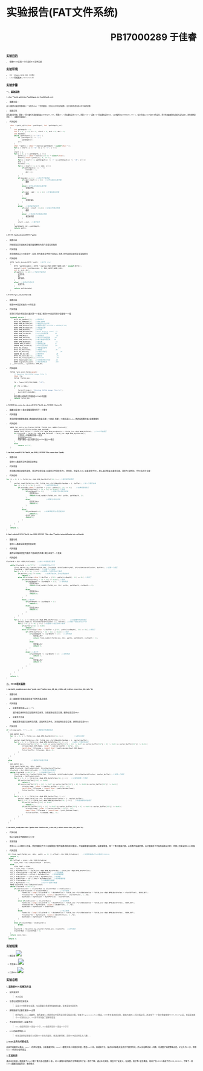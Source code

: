 # **实验报告**(FAT文件系统) <p align = right><font size = 5>PB17000289 于佳睿</font></p>
<span style="font-size:5;font-family:华文宋体">

## **实验目的**
* 借助FUSE实现一个只读的FAT文件系统
## **实验环境**
* OS：Ubuntu 14.04 i386（32位）
* Linux内核版本：Kernel 2.6.26
## **实验步骤**
### **一、基础函数**
#### 1. char **path_split(char *pathInput, int *pathDepth_ret)
   
   * 函数功能：
  
    这个函数的功能是将路径按'/'分割为char **型的数组, 注意过长字符串的截断, 空白字符的填充和小写字母的转换
    
   * 函数实现

    首先遍历字符串，获取'/'的个数作为深度赋值给pathDepth_ret, 将第i个'/'的位置标记为start，将第i+1个'/'或者'\0'的位置标记为end, i从0循环到pathDepth_ret-1, 每次申请从start到end的空间, 将字符串数据转化后填入空间之中, 同时观察是否有'.', 来确定存储格式.


 * 代码结构
```c
    char **path_split(char *pathInput, int *pathDepth_ret)
    {
        int pathDepth = 0;
        int i = 0, j = 0, k = 0, start = 0, end = 0, dot = 0;
        int havedot;
        while (pathInput[i] != '\0') {
            if (pathInput[i] == '/')
                pathDepth++;
            i++;
        }
        char **paths = (char **)malloc(pathDepth * sizeof(char *));
        for(j = start; j != '\0' && j != '/'; j ++){
        }
        start = j;
        for(i = 0; i != pathDepth; i ++){
            paths[i] = (char *)malloc((13-1) * sizeof(char));
            memset((void *)paths[i], 0, 13-1);
            for(j = start + 1; pathInput[j] != '/' && pathInput[j] != '\0'; j++){}
            end = j;
            havedot = 0;
            for(j = start + 1; j != end; j++){
                if(pathInput[j] == '.'){
                    havedot = 1;
                    dot = j;
                }
            }
            if(havedot == 1){  //是文件不是目录
                if((dot-start-1) > 8){  //文件名超过长度范围
                    截断
                }
                else{//文件名没有超过长度范围
                    存储文件名
                }
                if((end - dot - 1) > 3){ //扩展名超过范围
                    截断
                }
                else{
                    存储扩展名
                }
            }
            else{   //是目录不是文件
                if((end - start -1)>8){ //目录名字超过范围
                    截断
                }
                else{  //目录名字没有超过范围
                    按目录存储
                }
            }
            start = end;  //循环迭代
        }
        *pathDepth_ret = pathDepth;
        return paths;
    }
 ```

#### 2. BYTE *path_decode(BYTE *path)

* 函数功能

    将按照指定存储格式存储的路径解码为用户态看见的路径

* 代码思路

    首先观察其path[8]是否为' ', 若是, 则代表是文件则不用加点, 否则, 则代表是目录则正常读取即可

* 代码结构

```c
    BYTE *path_decode(BYTE *path)  //BYTE char
    {
        BYTE *pathDecoded = (BYTE *)malloc(MAX_SHORT_NAME_LEN * sizeof(BYTE));
        memset((void *)pathDecoded, 0, MAX_SHORT_NAME_LEN);
        int i, end, dot;
        if(path[8] != 32){ //不是文件是目录
            读文件名
            加'.'
            读扩展名
        }
        else{  //是目录不是文件
            读文件名
        }
        return pathDecoded;
    }
```

#### 3. FAT16 *pre_init_fat16(void)

* 函数功能

    按照DBR扇区初始化FAT的信息

* 代码思路

    首先打开指针然后指针遍历第一个扇区, 按照DBR扇区的划分读取每一个值
```c
    typedef struct {
        BYTE BS_jmpBoot[3];   //跳转命令
        BYTE BS_OEMName[8];   //OEM NAME
        WORD BPB_BytsPerSec;  //每扇区512k字节
        BYTE BPB_SecPerClus;  //每簇32扇区 32*512k = 65536(2^16)
        WORD BPB_RsvdSecCnt;  //保留扇区数
        BYTE BPB_NumFATS;     //FAT数
        WORD BPB_RootEntCnt;  //Root Entery count  11
        WORD BPB_TotSec16;    //FAT占的扇区数       13
        BYTE BPB_Media;       //介质描述             15
        WORD BPB_FATSz16;     //每个FAT的扇区数     16
        WORD BPB_SecPerTrk;   //每个磁道的扇区数    18
        WORD BPB_NumHeads;    //磁头数              1a
        DWORD BPB_HiddSec;    //隐藏扇区数          1c
        DWORD BPB_TotSec32;   //NTFS是否使用        20
        BYTE BS_DrvNum;       //中断驱动器号            24
        BYTE BS_Reserved1;    //未使用              26
        BYTE BS_BootSig;      //扩展引导标记              28
        DWORD BS_VollID;      //卷序列号             28
        BYTE BS_VollLab[11];  //卷标签               2a
        BYTE BS_FilSysType[8];//FATname             36
        BYTE Reserved2[448];  //引导程序执行代码      3E
        WORD Signature_word;  //扇区结束标志         1FE
    } __attribute__ ((packed)) BPB_BS;
```

* 代码结构

```c
    FAT16 *pre_init_fat16(void){
        /* Opening the FAT16 image file */
        FILE *fd;
        FAT16 *fat16_ins;

        fd = fopen(FAT_FILE_NAME, "rb");

        if (fd == NULL)
        {
            fprintf(stderr, "Missing FAT16 image file!\n");
            exit(EXIT_FAILURE);
        }
        指针读取fd指向的文件赋值给FAT16中的变量
        return fat16_ins;
    }
```

#### 4. WORD fat_entry_by_cluster(FAT16 *fat16_ins, WORD ClusterN)

* 函数功能
    到FAT表中读取某簇号的下一个簇号

* 代码思路

    首先将簇号换算到扇区, 确定要找的信息在那一个扇区, 将那一个扇区读入buffer, 然后按照簇号乘2来换算索引

* 代码结构

```c
    WORD fat_entry_by_cluster(FAT16 *fat16_ins, WORD ClusterN){
        BYTE sector_buffer[BYTES_PER_SECTOR];
        DWORD fat2_sector = (fat16_ins->Bpb.BPB_RsvdSecCnt + fat16_ins->Bpb.BPB_FATSz16);  //fat2开始扇区
        if(ClusterN < fat16_ins->Bpb.BPB_FATSz16 * fat16_ins->Bpb.BPB_BytsPerSec){
            计算簇号*2的偏移量在哪一个扇区
            读入扇区到buffer
            将簇号模每个扇区的簇号定位buffer取出FAT条目
        }
        else
            return 0xffff;
    }
```

#### 5. int find_root(FAT16 *fat16_ins, DIR_ENTRY *Dir, const char *path)

* 函数功能

    查找Path路径的文件或者目录地址

* 代码思路

    首先确定根目录级的深度，是文件还是目录, 如果是文件深度还为1，则找到，信息写入Dir, 如果深度不为1，那么返回错误;如果是目录，深度为1就找到，不为1去找子目录 

* 代码结构

```c
for (i = 0; i != fat16_ins->Bpb.BPB_RootEntCnt/16; i++) //遍历根目录扇区
    {
        sector_read(fat16_ins->fd, fat16_ins->FirstRootDirSecNum + i, buffer); //读一个扇区进来
        for (j = 0; j != 16; j ++){     //遍历根目录条目
            if(strncmp((char *)(buffer + j*32), paths[0], 11) == 0){    //如果相等找到了
                if((BYTE)buffer[j * 32 + 11] == 0x10){ //目录
                    if(pathDepth != 1){       //深度不为1寻找子目录
                        信息写入Dir
                        return find_subdir(fat16_ins, Dir, paths, pathDepth, 1);
                    }
                    else{                //深度为1停止寻找
                        信息写入Dir
                        return 0;
                    }
                }
                else{
                    if(pathDepth!=1)   //如果深度不为1而且是文件
                        return 1;
                    信息写入Dir
                    return 0;
                }
            }
        }
    }
    return 1;
}
```

#### 6. find_subdir(FAT16 *fat16_ins, DIR_ENTRY *Dir, char **paths, int pathDepth, int curDepth)

* 函数功能

    查找Path路径当前深度的目录项

* 代码思路

    遍历当前路径深度代表的子目录的所有簇, 递归寻找下一个目录

* 代码结构

```c
ClusterN = Dir->DIR_FstClusLO;  //从Dir中读取索引簇号

    while(ClusterN != 0xffff){    //知道簇号为0xffff
        first_sector_by_cluster(fat16_ins, ClusterN, &FatClusEntryVal, &FirstSectorofCluster, buffer); //读第一个扇区
        ClusterN = FatClusEntryVal;  //获取下一个簇号
        for(j = 0; j != 16; j ++){ //处理第一个扇区的16个条目
            if(buffer[j*32] == 0x00)    //如果开始为0，没有记录就结束
                return 1;
            else if(strncmp((char *)(buffer + j*32), paths[curDepth], 11) == 0){ //找到了
                if((BYTE)buffer[j * 32 + 11] == 0x10){ //目录
                    if(pathDepth != (curDepth + 1)){   //没有到底
                        信息读入Dir
                        return find_subdir(fat16_ins, Dir, paths, pathDepth, curDepth + 1);
                    }
                    else{
                        信息读入Dir
                        return 0;
                    }
                }
                else{ //是文件
                    if(pathDepth != (curDepth + 1))
                        return 1;
                    else{
                        信息读入Dir
                        return 0;
                    }
                }
            }
        }
        for(i = 1; i != fat16_ins->Bpb.BPB_SecPerClus; i ++){     //处理簇中的其他扇区
            sector_read(fd, FirstSectorofCluster + i, buffer); //将第i个扇区读入buffer
            for(j = 0; j != 16; j ++){ //处理第i个扇区的16个条目
                if(buffer[j*32] == 0x00)
                    return 1;
                else if(strncpy((char *)(buffer + j*32), paths[curDepth], 11) == 0){ //找到了
                    if((BYTE)buffer[j * 32 + 11] == 0x10){ //目录
                        if(pathDepth != (curDepth + 1)){   //没有到底
                            信息读入Dir
                            return find_subdir(fat16_ins, Dir, paths, pathDepth, curDepth + 1);
                        }
                        else{
                            信息读入Dir
                            return 0;
                        }
                    }
                    else{ //是文件
                        if(pathDepth != (curDepth + 1))  //没有到底
                            return 1;
                        else{
                            信息读入Dir
                            return 0;
                        }
                    }
                }
            }
        }
    }
    return 1;
}
```
### **二、FUSE相关函数**  

#### 1. int fat16_readdir(const char *path, void *buffer, fuse_fill_dir_t filler, off_t offset, struct fuse_file_info *fi)

* 函数功能

    这一函数用于获取指定目录下的所有条目名称

* 代码思路

    * 如果是根目录(path == "/")
    
        遍历根目录所有条目读取所有目录项，注意属性位是否合理，删除位是否是0Xe5
    
    * 如果是子目录

        根据首簇号遍历目录所在的簇，读取所有文件名，注意属性位是否合理，删除位是否是0Xe5

* 代码实现
```c
if (strcmp(path, "/") == 0)    //需要显示的是根目录
  {
    DIR_ENTRY Root;
    for (i = 0; i != fat16_ins->Bpb.BPB_RootEntCnt/16; i++)           //遍历32扇区
    {
        sector_read(fat16_ins->fd, fat16_ins->FirstRootDirSecNum + i, sector_buffer);
        for(j = 0; j != fat16_ins->Bpb.BPB_BytsPerSec/32; j ++){    //遍历一个扇区的条目
            if(sector_buffer[32*j] != 0x00 && sector_buffer[32*j + 11] != 0x0f && sector_buffer[32*j + 8] != 0x00 && sector_buffer[32*j] != 0xe5){
                strncpy(Root.DIR_Name, (char *)(sector_buffer + 32*j), 11);
                const char *filename = (const char *)path_decode(Root.DIR_Name);
                filler(buffer, filename, NULL, 0);
            }   
        }
    }
  }
  else                    //需要显示的是子目录
  {
    DIR_ENTRY Dir;
    find_root(fat16_ins, &Dir, path);
    WORD ClusterN, FatClusEntryVal, FirstSectorofCluster;
    ClusterN = Dir.DIR_FstClusLO; //子目录开始的首簇号
    while(ClusterN != 0xffff){    //知道簇号为0xffff
        first_sector_by_cluster(fat16_ins, ClusterN, &FatClusEntryVal, &FirstSectorofCluster, sector_buffer); //读第一个扇区
        ClusterN = FatClusEntryVal;
        for(j = 0; j != fat16_ins->Bpb.BPB_BytsPerSec/32; j ++){   //处理该簇第一个扇区
            if(sector_buffer[j*32] == 0x00)
                return 0;
			if(sector_buffer[32*j + 11] != 0x0f && sector_buffer[32*j + 8] != 0x00 && sector_buffer[32*j] != 0xe5){
            	strncpy(temp, (char *)(sector_buffer + 32*j), 11);
            	const char *filename = (const char *)path_decode(temp);
            	filler(buffer, filename, NULL, 0);
			}
        }
        for(i = 1; i != fat16_ins->Bpb.BPB_SecPerClus; i ++){
            sector_read(fat16_ins->fd, FirstSectorofCluster + i ,sector_buffer);
            for(j = 0; j != fat16_ins->Bpb.BPB_BytsPerSec/32; j ++){   //处理该簇的其他扇区
                if(sector_buffer[j*32] == 0x00)
                    return 0;
				if(sector_buffer[32*j + 11] != 0x0f && sector_buffer[32*j + 8] != 0x00 && sector_buffer[32*j] != 0xe5){
                	strncpy(temp, (char *)(sector_buffer + 32*j), 11);
                	const char *filename = (const char *)path_decode(temp);
                	filler(buffer, filename, NULL, 0);
				}
            }
        }
    }
  }
```

#### 2. int fat16_read(const char *path, char *buffer, size_t size, off_t offset, struct fuse_file_info *fi)

* 代码功能

    按path读取文件数据到buffer中

* 实现思路

    首先find_root得到Dir信息，然后根据文件大小和偏移量计算开始簇(簇的绝对数目)，开始偏移量和结束簇，结束偏移量，用一个簇计数器计数，从首簇开始遍历簇，当计数器处于开始和结束之间时，将簇上信息读到buffer里面

* 代码实现

```c
  if((find_root(fat16_ins, &Dir, path) == 1) || offset > Dir.DIR_FileSize){    //没找到或者offset超过FileSize
    return 0;
  }else{
    if((offset + size) > Dir.DIR_FileSize)
        size_real = Dir.DIR_FileSize - offset;
    else
        size_real = size;
    end = size_real + offset;
    off_t BytePerClus = (fat16_ins->Bpb.BPB_BytsPerSec * fat16_ins->Bpb.BPB_SecPerClus);
    off_t startCluster = offset / BytePerClus;    //开始簇数
    off_t startOffset = offset % BytePerClus;  //起始簇偏移量
    off_t endCluster = (off_t)end / BytePerClus; //结束簇
    off_t endOffset = (off_t)end % BytePerClus;  //结束簇偏移量
    off_t ClusterNum = 0;           //读簇数目计数器
    off_t ByteCount = 0;            //buffer偏移计数器
    WORD ClusterN = Dir.DIR_FstClusLO;
    while(ClusterN != 0xffff){
        if(startCluster <= ClusterNum && ClusterNum <= endCluster){
            if(startCluster == ClusterNum){             //在开始簇
                fseek(fd, (long)((ClusterN-2) * BytePerClus + fat16_ins->FirstDataSector * fat16_ins->Bpb.BPB_BytsPerSec + startOffset), SEEK_SET);
                fread(buffer + ByteCount, (size_t)(BytePerClus - startOffset), 1 ,fd);
                ByteCount = ByteCount + BytePerClus - startOffset;
            }
            else if(endCluster == ClusterNum){          //在结束簇
                fseek(fd, (long)((ClusterN-2) * BytePerClus + fat16_ins->FirstDataSector * fat16_ins->Bpb.BPB_BytsPerSec), SEEK_SET);
                fread(buffer + ByteCount, (size_t)(endOffset), 1 ,fd);   
                ByteCount = ByteCount + endOffset;     
            }
            else{                                       //在正常簇
                fseek(fd, (long)((ClusterN-2) * BytePerClus + fat16_ins->FirstDataSector * fat16_ins->Bpb.BPB_BytsPerSec), SEEK_SET);
                fread(buffer + ByteCount, (size_t)(BytePerClus), 1 ,fd);
                ByteCount = ByteCount + BytePerClus;
            }
        }
        else if(ClusterNum > endCluster){
            break;
        }
        ClusterN = fat_entry_by_cluster(fat16_ins, ClusterN);  //迭代信息
        ClusterNum = ClusterNum + 1; 
    }
    return size_real;
  }
  return 0;
```




## **实验结果**
1. 根目录
![](Root.png)

2. 子目录Dir
![](dir1.png)

3. 打开PDF
![](文件.png)

## **实验总结**
### 1. 遇到的BUG和解决方法
* 如何读多字
  
  >本次实验
* 注意位运算的信息丢失

    >宏定义中很多是位运算，位运算要注意逻辑和数据位数，否者容易信息丢失.
* 删除链表节点要在更新size之前

    >刚开始写coalesce函数时，我先更新size然后将合并前的空闲块与链表分离，导致了Segmentation Fault错误，GDB单步调试后发现，是因为更新size在分离之前，而寻找下一个指针需要使用NEXT_BLKP(p)宏，而该宏依赖于size的原来大小，size的不同导致了越界和错误.
* 不同类型的指针+1结果不同
  
  >size_t类型的指针+1是加一个字，char类型的指针+1是加一个字节
* GCC的编译等级-O2
  
  >修改或删除该参数可以控制GCC优化的级别，使调试更明晰，否则GDB调试时乱七八糟……

### 2. trace文件与代码优化

由运行结果可以看出，trace 1 2的得分很低，分析数据可知，trace 1 2都是大块小块相间申请，然后free小块，造成碎片化，显式空闲链表无法合并不相邻的块，所以无法解决这一问题，在调整了适配策略之后，才上升为9.1分，但是trace 1 2的得分没有提高...

### 3. 实验收获

通过本次实验，我阅读了CSAPP整个第九章(旧版第十章)，对OS课程中讲的碎片化等概念有了进一步的了解，通过本次实验，我复习了宏定义，位运算，指针等C语言概念，熟练了在LINUX系统下的GDB_DEBUG，了解了一些malloc函数的底层知识，收获很大.
</span>
